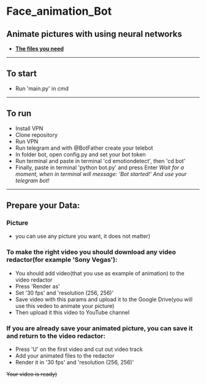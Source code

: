 # Face_animation_Bot
## Animate pictures with using neural networks
- **[The files you need](https://yadi.sk/d/5gphgE6tAMFnzw)**
____
## To start
- Run 'main.py' in cmd
____
## To run
- Install VPN
- Clone repository
- Run VPN
- Run telegram and with @BotFather create your telebot
- In folder bot, open config.py and set your bot token
- Run terminal and paste in terminal 'cd emotiondetect', then 'cd bot'
- Finally, paste in terminal 'python bot.py' and press Enter
*Wait for a moment, when in terminal will message: 'Bot started!' And use your telegram bot!*
____

## Prepare your Data:

### Picture
 - you can use any picture you want, it does not matter)

### **To make the right video you should download any video redactor(for example 'Sony Vegas'):**

 - You should add video(that you use as example of animation) to the video redactor
 - Press 'Render as' 
 - Set '30 fps' and 'resolution (256, 256)'
 - Save video with this params and upload it to the Google Drive(you will use this vedeo to animate your picture)
 - Then upload it this video to YouTube channel
  
### **If you are already save your animated picture, you can save it and return to the video redactor:**
  - Press 'U' on the first video and cut out video track
  - Add your animated files to the redactor
  - Render it in '30 fps' and 'resolution (256, 256)' 

~~Your video is ready)~~
   
